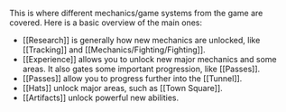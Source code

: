 This is where different mechanics/game systems from the game are covered. Here is a basic overview of the main ones:
- [[Research]] is generally how new mechanics are unlocked, like [[Tracking]] and [[Mechanics/Fighting/Fighting]].
- [[Experience]] allows you to unlock new major mechanics and some areas. It also gates some important progression, like [[Passes]].
- [[Passes]] allow you to progress further into the [[Tunnel]].
- [[Hats]] unlock major areas, such as [[Town Square]].
- [[Artifacts]] unlock powerful new abilities.